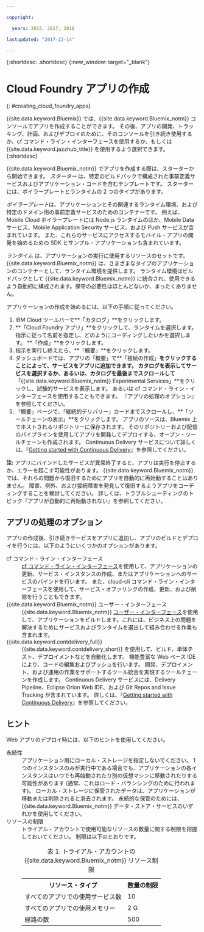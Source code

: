 ```yaml
---

copyright:

  years: 2015, 2017, 2018

lastupdated: "2017-12-14"

---
```


{:shortdesc: .shortdesc}
{:new_window: target="_blank"}

# Cloud Foundry アプリの作成
{: #creating_cloud_foundry_apps}

{{site.data.keyword.Bluemix}} では、{{site.data.keyword.Bluemix_notm}} コンソールでアプリを作成することができます。 その後、アプリの開発、トラッキング、計画、およびデプロイのために、そのコンソールを引き続き使用するか、cf コマンド・ライン・インターフェースを使用するか、もしくは {{site.data.keyword.jazzhub_title}} を使用するよう選択できます。
{:shortdesc}

{{site.data.keyword.Bluemix_notm}} でアプリを作成する際は、スターターから開始できます。 *スターター* は、特定のビルドパックで構成された事前定義サービスおよびアプリケーション・コードを含むテンプレートです。 スターターには、ボイラープレートとランタイムの 2 つのタイプがあります。

*ボイラープレート*は、アプリケーションとその関連するランタイム環境、および特定のドメイン用の事前定義サービスのためのコンテナーです。 例えば、Mobile Cloud ボイラープレートには Node.js ランタイムのほか、Mobile Data サービス、Mobile Application Security サービス、および Push サービスが含まれています。 また、これらのサービスにアクセスするモバイル・アプリの開発を始めるための SDK とサンプル・アプリケーションも含まれています。

*ランタイム* は、アプリケーションの実行に使用するリソースのセットです。 {{site.data.keyword.Bluemix_notm}} は、さまざまなタイプのアプリケーションのコンテナーとして、ランタイム環境を提供します。 ランタイム環境はビルドパックとして {{site.data.keyword.Bluemix_notm}} に統合され、使用できるよう自動的に構成されます。保守の必要性はほとんどないか、まったくありません。

アプリケーションの作成を始めるには、以下の手順に従ってください。
  1. IBM Cloud ツールバーで**「カタログ」**をクリックします。
  2. **「Cloud Foundry アプリ」**をクリックして、ランタイムを選択します。 指示に従って名前を指定し、どのようにコーディングしたいかを選択します。 **「作成」**をクリックします。
  3. 指示を実行し終えたら、**「概要」**をクリックします。
  5. ダッシュボードでは、アプリの「概要」で**「接続の作成」**をクリックすることによって、サービスをアプリに追加できます。 カタログを表示してサービスを選択するか、あるいは、カタログを最後までスクロールして**「{{site.data.keyword.Bluemix_notm}} Experimental Services」**をクリックし、試験的サービスを表示します。 あるいは cf コマンド・ライン・インターフェースを使用することもできます。 『アプリの処理のオプション』を参照してください。
  6. 「概要」ページで、「継続的デリバリー」カードまでスクロールし、**「ツールチェーンの表示」**をクリックします。 アプリのソースは、Bluemix 上でホストされるリポジトリーに保存されます。 そのリポジトリーおよび配信のパイプラインを使用してアプリを開発してデプロイする、オープン・ツールチェーンも作成されます。 Continuous Delivery サービスについて詳しくは、『<a href="https://console.ng.bluemix.net/docs/services/ContinuousDelivery/index.html#cd_getting_started">Getting started with Continuous Delivery</a>』を参照してください。

**注:** アプリにバインドしたサービスが異常終了すると、アプリは実行を停止するか、エラーを起こす可能性があります。 {{site.data.keyword.Bluemix_notm}} では、それらの問題から復旧するためにアプリを自動的に再始動することはありません。 障害、例外、および接続障害を発見して復旧するようアプリをコーディングすることを検討してください。 詳しくは、トラブルシューティングのトピック『アプリが自動的に再始動されない』を参照してください。

## アプリの処理のオプション

アプリの作成後、引き続きサービスをアプリに追加し、アプリのビルドとデプロイを行うには、以下のようにいくつかのオプションがあります。

<dl><dt>cf コマンド・ライン・インターフェース</dt>
<dd><a href="https://github.com/cloudfoundry/cli#getting-started">cf コマンド・ライン・インターフェース</a>を使用して、アプリケーションの更新、サービス・インスタンスの作成、またはアプリケーションへのサービスのバインドを行います。 また、cloud-cli コマンド・ライン・インターフェースを使用して、サービス・オファリングの作成、更新、および削除を行うこともできます。</dd>
<dt>{{site.data.keyword.Bluemix_notm}} ユーザー・インターフェース</dt>
<dd>{{site.data.keyword.Bluemix_notm}} <a href="https://console.bluemix.net/dashboard/apps">ユーザー・インターフェース</a>を使用して、アプリケーションをビルドします。これには、ビジネス上の問題を解決するためにサービスおよびランタイムを選出して組み合わせる作業も含まれます。</dd>
<dt>{{site.data.keyword.contdelivery_full}}</dt>
<dd>{{site.data.keyword.contdelivery_short}} を使用して、ビルド、単体テスト、デプロイメントなどを自動化します。 機能豊富な Web ベース IDE により、コードの編集およびプッシュを行います。 開発、デプロイメント、および運用の作業をサポートするツール統合を実現するツールチェーンを作成します。 Continuous Delivery サービスには、Delivery Pipeline、Eclipse Orion Web IDE、および Git Repos and Issue Tracking が含まれています。 詳しくは、『<a href="https://console.ng.bluemix.net/docs/services/ContinuousDelivery/index.html#cd_getting_started">Getting started with Continuous Delivery</a>』を参照してください。</dd>
</dl>

## ヒント

Web アプリのデプロイ時には、以下のヒントを使用してください。

<dl><dt>永続性</dt>
<dd>アプリケーション用にローカル・ストレージを指定しないでください。 1 つのインスタンスのみが実行中である場合でも、アプリケーションの各インスタンスはいつでも再始動されたり別の仮想マシンに移動されたりする可能性があります (通常、これはロード・バランシングのために行われます)。 ローカル・ストレージに保管されたデータは、アプリケーションが移動または削除されると消去されます。 永続的な保管のためには、{{site.data.keyword.Bluemix_notm}} データ・ストア・サービスのいずれかを使用してください。</dd>
<dt>リソースの制限</dt>
<dd>トライアル・アカウントで使用可能なリソースの数量に関する制限を把握しておいてください。 制限は以下のとおりです。
<table style="width:100%">
<caption>表 1. トライアル・アカウントの {{site.data.keyword.Bluemix_notm}} リソース制限</caption>
  <th>リソース・タイプ</th>	<th>数量の制限</th>
<tr><td>すべてのアプリでの使用サービス数</td> <td>10</td>
<tr><td>すべてのアプリでの使用メモリー</td> <td>	2 G</td>
<tr><td>経路の数</td> <td>500</td>
</table>
</dd>
</dl>

